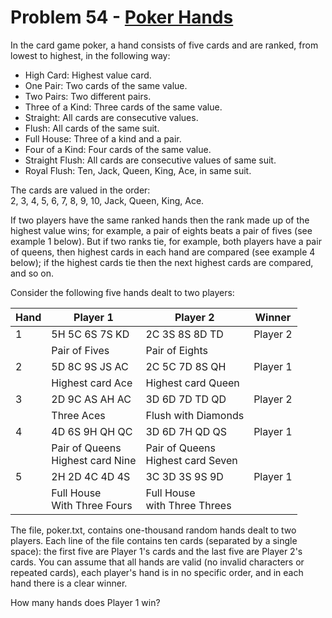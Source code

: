 # Problem 54 - [Poker Hands](https://projecteuler.net/problem=54)

In the card game poker, a hand consists of five cards and are ranked, from lowest to highest, in the following way:

* High Card: Highest value card.  
* One Pair: Two cards of the same value.  
* Two Pairs: Two different pairs.  
* Three of a Kind: Three cards of the same value.  
* Straight: All cards are consecutive values.  
* Flush: All cards of the same suit.  
* Full House: Three of a kind and a pair.  
* Four of a Kind: Four cards of the same value.  
* Straight Flush: All cards are consecutive values of same suit.  
* Royal Flush: Ten, Jack, Queen, King, Ace, in same suit.  

The cards are valued in the order:  
2, 3, 4, 5, 6, 7, 8, 9, 10, Jack, Queen, King, Ace.  

If two players have the same ranked hands then the rank made up of the highest value wins; for example, a pair of eights beats a pair of fives (see example 1 below). But if two ranks tie, for example, both players have a pair of queens, then highest cards in each hand are compared (see example 4 below); if the highest cards tie then the next highest cards are compared, and so on.

Consider the following five hands dealt to two players:  

|Hand|Player 1|Player 2|Winner|
|----|--------|--------|------|
|1	 	|5H 5C 6S 7S KD|2C 3S 8S 8D TD|Player 2|
|    |Pair of Fives |Pair of Eights|        |
|2   |5D 8C 9S JS AC|2C 5C 7D 8S QH|Player 1|
|    |Highest card Ace|Highest card Queen|  |
|3   |2D 9C AS AH AC|3D 6D 7D TD QD|Player 2|
|    |Three Aces    |Flush with Diamonds|   |
|4   |4D 6S 9H QH QC|3D 6D 7H QD QS|Player 1|
|    |Pair of Queens<br>Highest card Nine|Pair of Queens<br>Highest card Seven||
|5   |2H 2D 4C 4D 4S|3C 3D 3S 9S 9D|Player 1|
|    |Full House<br>With Three Fours|Full House<br>with Three Threes||
 	  

The file, poker.txt, contains one-thousand random hands dealt to two players. Each line of the file contains ten cards (separated by a single space): the first five are Player 1's cards and the last five are Player 2's cards. You can assume that all hands are valid (no invalid characters or repeated cards), each player's hand is in no specific order, and in each hand there is a clear winner.

How many hands does Player 1 win?
